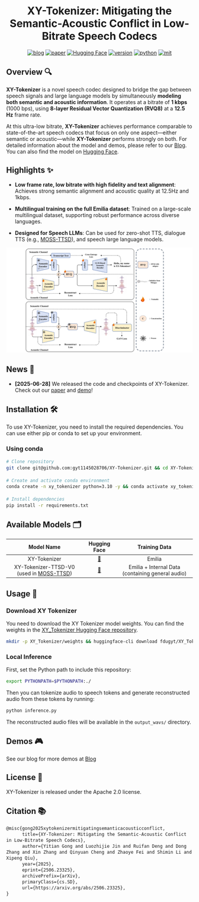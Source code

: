 <div align="center">
    <h1>
    XY-Tokenizer: Mitigating the Semantic-Acoustic Conflict in Low-Bitrate Speech Codecs
    </h1>
    <p>
    <a href="???"><img src="https://img.shields.io/badge/Blog-Read%20More-green" alt="blog"></a>
    <a href="https://arxiv.org/pdf/2506.23325"><img src="https://img.shields.io/badge/Paper-Arxiv-red" alt="paper"></a>
    <a href="https://huggingface.co/fdugyt/XY_Tokenizer"><img src="https://img.shields.io/badge/%F0%9F%A4%97%20Hugging%20Face-Model%20Page-yellow" alt="Hugging Face"></a>
    <a href="https://github.com/"><img src="https://img.shields.io/badge/Python-3.10+-orange" alt="version"></a>
    <a href="https://github.com/OpenMOSS/MOSS-TTSD"><img src="https://img.shields.io/badge/PyTorch-2.0+-brightgreen" alt="python"></a>
    <a href="https://github.com/OpenMOSS/MOSS-TTSD"><img src="https://img.shields.io/badge/License-Apache%202.0-blue.svg" alt="mit"></a>
    </p>
</div>


## Overview 🔍

**XY-Tokenizer** is a novel speech codec designed to bridge the gap between speech signals and large language models by simultaneously **modeling both semantic and acoustic information**. It operates at a bitrate of **1 kbps** (1000 bps), using **8-layer Residual Vector Quantization (RVQ8)** at a **12.5 Hz** frame rate.

At this ultra-low bitrate, **XY-Tokenizer** achieves performance comparable to state-of-the-art speech codecs that focus on only one aspect—either semantic or acoustic—while **XY-Tokenizer** performs strongly on both. For detailed information about the model and demos, please refer to our [Blog](???). You can also find the model on [Hugging Face](https://huggingface.co/fdugyt/XY_Tokenizer).

## Highlights ✨

- **Low frame rate, low bitrate with high fidelity and text alignment**: Achieves strong semantic alignment and acoustic quality at 12.5Hz and 1kbps.

- **Multilingual training on the full Emilia dataset**: Trained on a large-scale multilingual dataset, supporting robust performance across diverse languages.

- **Designed for Speech LLMs**: Can be used for zero-shot TTS, dialogue TTS (e.g., [MOSS-TTSD](https://github.com/OpenMOSS/MOSS-TTSD)), and speech large language models.

<div align="center">
    <p>
    <img src="assets/XY-Tokenizer-Architecture.png" alt="XY-Tokenizer" width="1000">
    </p>
</div>


## News 📢

- **[2025-06-28]** We released the code and checkpoints of XY-Tokenizer. Check out our [paper](???) and [demo](???)!     

## Installation 🛠️

To use XY-Tokenizer, you need to install the required dependencies. You can use either pip or conda to set up your environment.

### Using conda

```bash
# Clone repository
git clone git@github.com:gyt1145028706/XY-Tokenizer.git && cd XY-Tokenizer

# Create and activate conda environment
conda create -n xy_tokenizer python=3.10 -y && conda activate xy_tokenizer

# Install dependencies
pip install -r requirements.txt
```

## Available Models 🗂️

| Model Name | Hugging Face | Training Data |
|:----------:|:-------------:|:---------------:|
| XY-Tokenizer | [🤗](https://huggingface.co/fdugyt/XY_Tokenizer) | Emilia |
| XY-Tokenizer-TTSD-V0 (used in [MOSS-TTSD](https://github.com/OpenMOSS/MOSS-TTSD)) | [🤗](https://huggingface.co/fnlp/XY_Tokenizer_TTSD_V0/) | Emilia + Internal Data (containing general audio) |

## Usage 🚀

### Download XY Tokenizer

You need to download the XY Tokenizer model weights. You can find the weights in the [XY_Tokenizer Hugging Face repository](https://huggingface.co/fdugyt/XY_Tokenizer).

```bash
mkdir -p XY_Tokenizer/weights && huggingface-cli download fdugyt/XY_Tokenizer xy_tokenizer.ckpt --local-dir ./weights/
```

### Local Inference

First, set the Python path to include this repository:
```bash
export PYTHONPATH=$PYTHONPATH:./
```

Then you can tokenize audio to speech tokens and generate reconstructed audio from these tokens by running:
```python
python inference.py 
```

The reconstructed audio files will be available in the `output_wavs/` directory.

## Demos 🎮

See our blog for more demos at [Blog](???)

## License 📜

XY-Tokenizer is released under the Apache 2.0 license.

## Citation 📚

```
@misc{gong2025xytokenizermitigatingsemanticacousticconflict,
      title={XY-Tokenizer: Mitigating the Semantic-Acoustic Conflict in Low-Bitrate Speech Codecs}, 
      author={Yitian Gong and Luozhijie Jin and Ruifan Deng and Dong Zhang and Xin Zhang and Qinyuan Cheng and Zhaoye Fei and Shimin Li and Xipeng Qiu},
      year={2025},
      eprint={2506.23325},
      archivePrefix={arXiv},
      primaryClass={cs.SD},
      url={https://arxiv.org/abs/2506.23325}, 
}
```
